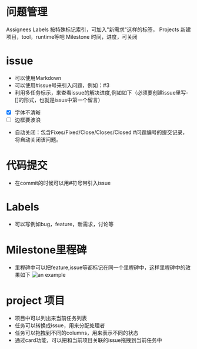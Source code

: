 # 问题管理
Assignees
Labels 按特殊标记索引，可加入"新需求"这样的标签，
Projects 新建项目，tool，runtime等吧
Milestone 时间，进度，可关闭

# issue
- 可以使用Markdown
- 可以使用#issue号来引入问题，例如：#3
- 利用多任务标示，来查看issue的解决进度,例如如下（必须要创建issue里写-[]的形式，也就是issus中第一个留言）
- [x] 字体不清晰 
- [ ] 边框要波浪
- 自动关闭：包含Fixes/Fixed/Close/Closes/Closed #问题编号的提交记录，将自动关闭该问题。

# 代码提交
- 在commit的时候可以用#符号带引入issue

# Labels
- 可以写例如bug，feature，新需求，讨论等

# Milestone里程碑
- 里程碑中可以把feature,issue等都标记在同一个里程碑中，这样里程碑中的效果如下
![an example](https://assets-cdn.github.com/images/modules/site/product-illo/img-projects-milestones.png)
 
# project 项目

- 项目中可以列出来当前任务列表
- 任务可以转换成issue，用来分配处理者
- 任务可以拖拽到不同的columns，用来表示不同的状态
- 通过card功能，可以把和当前项目关联的issue拖拽到当前任务中

